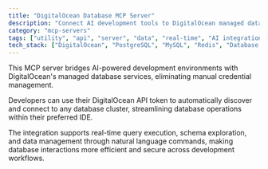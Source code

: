 ```yaml
---
title: "DigitalOcean Database MCP Server"
description: "Connect AI development tools to DigitalOcean managed databases using API tokens for automatic discovery and secure access."
category: "mcp-servers"
tags: ["utility", "api", "server", "data", "real-time", "AI integration", "database automation"]
tech_stack: ["DigitalOcean", "PostgreSQL", "MySQL", "Redis", "Database Management", "API tokens", "IDE integration"]
---
```


This MCP server bridges AI-powered development environments with DigitalOcean's managed database services, eliminating manual credential management. 

Developers can use their DigitalOcean API token to automatically discover and connect to any database cluster, streamlining database operations within their preferred IDE. 

The integration supports real-time query execution, schema exploration, and data management through natural language commands, making database interactions more efficient and secure across development workflows.